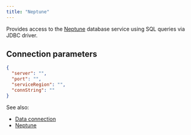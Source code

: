 ```yaml
---
title: "Neptune"
---
```


Provides access to the  [Neptune](https://aws.amazon.com/neptune/) database service using SQL queries via JDBC driver.

## Connection parameters

```json
{
  "server": "",
  "port": "",
  "serviceRegion": "",
  "connString": ""
}
```

See also:

* [Data connection](../access.md#data-connection)
* [Neptune](https://aws.amazon.com/neptune/)
